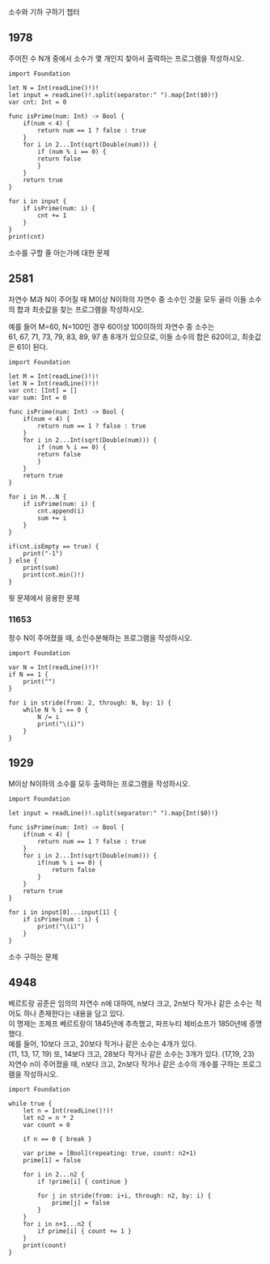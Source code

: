 소수와 기하 구하기 챕터   
## 1978
주어진 수 N개 중에서 소수가 몇 개인지 찾아서 출력하는 프로그램을 작성하시오.   
```
import Foundation

let N = Int(readLine()!)!
let input = readLine()!.split(separator:" ").map{Int($0)!}
var cnt: Int = 0

func isPrime(num: Int) -> Bool {
	if(num < 4) {
		return num == 1 ? false : true
	}
	for i in 2...Int(sqrt(Double(num))) {
		if (num % i == 0) {
		return false
		}
	}
	return true
}

for i in input {
	if isPrime(num: i) {
		cnt += 1
	}
}
print(cnt)
```
소수를 구할 줄 아는가에 대한 문제   
## 2581
자연수 M과 N이 주어질 때 M이상 N이하의 자연수 중 소수인 것을 모두 골라 이들 소수의 합과 최솟값을 찾는 프로그램을 작성하시오.   
   
예를 들어 M=60, N=100인 경우 60이상 100이하의 자연수 중 소수는    
61, 67, 71, 73, 79, 83, 89, 97 총 8개가 있으므로, 이들 소수의 합은 620이고, 최솟값은 61이 된다.   
```
import Foundation

let M = Int(readLine()!)!
let N = Int(readLine()!)!
var cnt: [Int] = []
var sum: Int = 0

func isPrime(num: Int) -> Bool {
	if(num < 4) {
		return num == 1 ? false : true
	}
	for i in 2...Int(sqrt(Double(num))) {
		if (num % i == 0) {
		return false
		}
	}
	return true
}

for i in M...N {
	if isPrime(num: i) {
		cnt.append(i)
        sum += i
	}
}

if(cnt.isEmpty == true) {
	print("-1")
} else {
	print(sum)
	print(cnt.min()!)
}
```
윗 문제에서 응용한 문제   
### 11653
정수 N이 주어졌을 때, 소인수분해하는 프로그램을 작성하시오.   
```
import Foundation

var N = Int(readLine()!)!
if N == 1 {
	print("")
}

for i in stride(from: 2, through: N, by: 1) {
	while N % i == 0 {
		N /= i
		print("\(i)")
	}
}
```
## 1929
M이상 N이하의 소수를 모두 출력하는 프로그램을 작성하시오.   
```
import Foundation

let input = readLine()!.split(separator:" ").map{Int($0)!}

func isPrime(num: Int) -> Bool {
	if(num < 4) {
		return num == 1 ? false : true
	}
	for i in 2...Int(sqrt(Double(num))) {
		if(num % i == 0) {
			return false	
		}
	}
	return true
}

for i in input[0]...input[1] {
	if isPrime(num : i) {
		print("\(i)")
	}
}
```
소수 구하는 문제   
## 4948
베르트랑 공준은 임의의 자연수 n에 대하여, n보다 크고, 2n보다 작거나 같은 소수는 적어도 하나 존재한다는 내용을 담고 있다.   
이 명제는 조제프 베르트랑이 1845년에 추측했고, 파프누티 체비쇼프가 1850년에 증명했다.   
예를 들어, 10보다 크고, 20보다 작거나 같은 소수는 4개가 있다.   
(11, 13, 17, 19) 또, 14보다 크고, 28보다 작거나 같은 소수는 3개가 있다. (17,19, 23)   
자연수 n이 주어졌을 때, n보다 크고, 2n보다 작거나 같은 소수의 개수를 구하는 프로그램을 작성하시오.   
```
import Foundation

while true {
	let n = Int(readLine()!)!
	let n2 = n * 2
	var count = 0
	
	if n == 0 { break }
	
	var prime = [Bool](repeating: true, count: n2+1)
	prime[1] = false
	
	for i in 2...n2 {
		if !prime[i] { continue }
		
		for j in stride(from: i+i, through: n2, by: i) {
			prime[j] = false
		}
	}
	for i in n+1...n2 {
		if prime[i] { count += 1 }
	}
	print(count)
}
```
